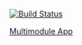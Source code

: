 [![Build Status](https://travis-ci.org/AlekseiILitvinov/HomeworkMultimodule.svg?branch=master)](https://travis-ci.org/AlekseiILitvinov/HomeworkMultimodule)

[Multimodule App](https://multimodule-alekseiilitvinov.herokuapp.com/)